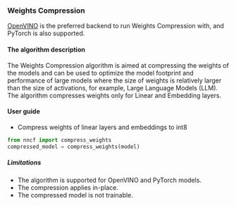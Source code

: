 ### Weights Compression

[OpenVINO](https://github.com/openvinotoolkit/openvino) is the preferred backend to run Weights Compression with, and PyTorch is also supported.

#### The algorithm description

The Weights Compression algorithm is aimed at compressing the weights of the models and can be used to optimize the model footprint and performance of large models where the size of weights is relatively larger than the size of activations, for example, Large Language Models (LLM). The algorithm compresses weights only for Linear and Embedding layers.

#### User guide

- Compress weights of linear layers and embeddings to int8

```python
from nncf import compress_weights
compressed_model = compress_weights(model)
```
##### Limitations

- The algorithm is supported for OpenVINO and PyTorch models.
- The compression applies in-place.
- The compressed model is not trainable.
